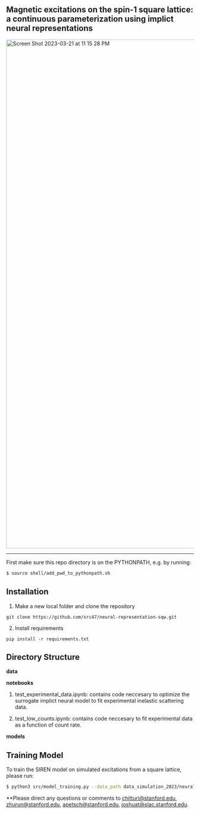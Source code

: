 ## Magnetic excitations on the spin-1 square lattice: a continuous parameterization using implict neural representations

<img width="1368" alt="Screen Shot 2023-03-21 at 11 15 28 PM" src="https://user-images.githubusercontent.com/39596225/226817874-f7c4009e-f892-4563-afff-4a8265b3639a.png">

---

First make sure this repo directory is on the PYTHONPATH, e.g. by running:
```bash
$ source shell/add_pwd_to_pythonpath.sh
```

## Installation

1) Make a new local folder and clone the repository

```
git clone https://github.com/src47/neural-representation-sqw.git
```

2) Install requirements

```
pip install -r requirements.txt
```

## Directory Structure 

**data** 

**notebooks** 

1) test_experimental_data.ipynb: contains code neccesary to optimize the surrogate implict neural model to fit experimental inelastic scattering data.  

2) test_low_counts.ipynb: contains code neccesary to fit experimental data as a function of count rate.

**models** 

## Training Model

To train the SIREN model on simulated excitations from a square lattice, please run:
```bash
$ python3 src/model_training.py --data_path data_simulation_2023/neural_dataset.npz
```

**Please direct any questions or comments to chitturi@stanford.edu, zhurun@stanford.edu, apetsch@stanford.edu, joshuat@slac.stanford.edu. 



